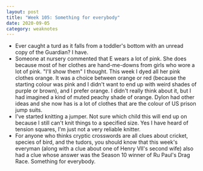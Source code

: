 ```yaml
---
layout: post
title: "Week 105: Something for everybody"
date: 2020-09-05
category: weaknotes
---
```

* Ever caught a turd as it falls from a toddler's bottom with an unread copy of the Guardian? I have.
* Someone at nursery commented that E wears a lot of pink. She does because most of her clothes are hand-me-downs from girls who wore a lot of pink. "I'll show them" I thought. This week I dyed all her pink clothes orange. It was a choice between orange or red (because the starting colour was pink and I didn't want to end up with weird shades of purple or brown), and I prefer orange. I didn't really think about it, but I had imagined a kind of muted peachy shade of orange. Dylon had other ideas and  she now has is a lot of clothes that are the colour of US prison jump suits.
* I've started knitting a jumper. Not sure which child this will end up on because I still can't knit things to a specified size. Yes I have heard of tension squares, I'm just not a very reliable knitter.
* For anyone who thinks cryptic crosswords are all clues about cricket, species of bird, and the tudors, you should know that this week's everyman (along with a clue about one of Henry VII's second wife) also had a clue whose answer was the Season 10 winner of Ru Paul's Drag Race. Something for everybody.
